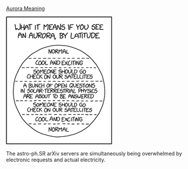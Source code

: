 [Aurora Meaning](https://xkcd.com/2233)

![Aurora Meaning](./random_comic.png)

The astro-ph.SR arXiv servers are simultaneously being overwhelmed by electronic requests and actual electricity.


